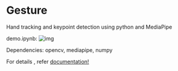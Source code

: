 # Gesture
Hand tracking and keypoint detection using python and MediaPipe


demo.ipynb:
![img](https://github.com/adreejish/Gesture/blob/main/demohand.gif?raw=true)

Dependencies:
opencv,
mediapipe,
numpy 

For details , refer [documentation!](https://github.com/adreejish/Gesture/blob/main/documentation.txt)


       
